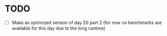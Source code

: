 # TODO

- [ ] Make an optimized version of day 20 part 2 (for now no benchmarks are available for this day due to the long runtime)